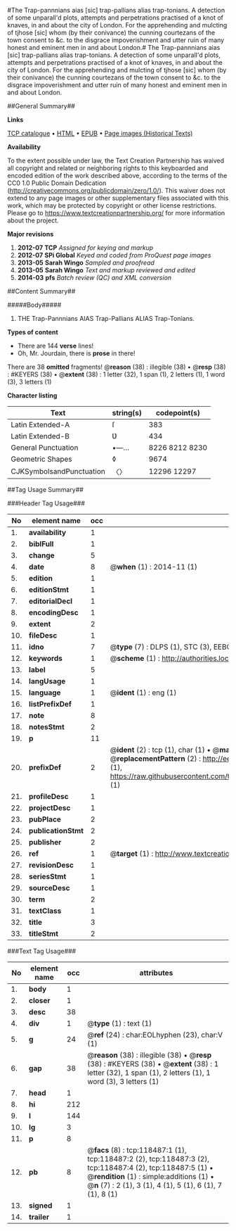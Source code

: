 #The Trap-pannnians aias [sic] trap-pallians alias trap-tonians. A detection of some unparall'd plots, attempts and perpetrations practised of a knot of knaves, in and about the city of London. For the apprehending and mulcting of tjhose [sic] whom (by their conivance) the cunning courtezans of the town consent to &c. to the disgrace impoverishment and utter ruin of many honest and eminent men in and about London.#
The Trap-pannnians aias [sic] trap-pallians alias trap-tonians. A detection of some unparall'd plots, attempts and perpetrations practised of a knot of knaves, in and about the city of London. For the apprehending and mulcting of tjhose [sic] whom (by their conivance) the cunning courtezans of the town consent to &c. to the disgrace impoverishment and utter ruin of many honest and eminent men in and about London.

##General Summary##

**Links**

[TCP catalogue](http://www.ota.ox.ac.uk/tcp/)  • 
[HTML](http://tei.it.ox.ac.uk/tcp/Texts-HTML/free/A86/A86135.html)  • 
[EPUB](http://tei.it.ox.ac.uk/tcp/Texts-EPUB/free/A86/A86135.epub) • 
[Page images (Historical Texts)](https://historicaltexts.jisc.ac.uk/eebo-99866222e)

**Availability**

To the extent possible under law, the Text Creation Partnership has waived all copyright and related or neighboring rights to this keyboarded and encoded edition of the work described above, according to the terms of the CC0 1.0 Public Domain Dedication (http://creativecommons.org/publicdomain/zero/1.0/). This waiver does not extend to any page images or other supplementary files associated with this work, which may be protected by copyright or other license restrictions. Please go to https://www.textcreationpartnership.org/ for more information about the project.

**Major revisions**

1. __2012-07__ __TCP__ *Assigned for keying and markup*
1. __2012-07__ __SPi Global__ *Keyed and coded from ProQuest page images*
1. __2013-05__ __Sarah Wingo__ *Sampled and proofread*
1. __2013-05__ __Sarah Wingo__ *Text and markup reviewed and edited*
1. __2014-03__ __pfs__ *Batch review (QC) and XML conversion*

##Content Summary##

#####Body#####

1. THE Trap-Pannnians AIAS Trap-Pallians ALIAS Trap-Tonians.

**Types of content**

  * There are 144 **verse** lines!
  * Oh, Mr. Jourdain, there is **prose** in there!

There are 38 **omitted** fragments! 
 @__reason__ (38) : illegible (38)  •  @__resp__ (38) : #KEYERS (38)  •  @__extent__ (38) : 1 letter (32), 1 span (1), 2 letters (1), 1 word (3), 3 letters (1)

**Character listing**


|Text|string(s)|codepoint(s)|
|---|---|---|
|Latin Extended-A|ſ|383|
|Latin Extended-B|Ʋ|434|
|General Punctuation|•—…|8226 8212 8230|
|Geometric Shapes|◊|9674|
|CJKSymbolsandPunctuation|〈〉|12296 12297|

##Tag Usage Summary##

###Header Tag Usage###

|No|element name|occ|attributes|
|---|---|---|---|
|1.|__availability__|1||
|2.|__biblFull__|1||
|3.|__change__|5||
|4.|__date__|8| @__when__ (1) : 2014-11 (1)|
|5.|__edition__|1||
|6.|__editionStmt__|1||
|7.|__editorialDecl__|1||
|8.|__encodingDesc__|1||
|9.|__extent__|2||
|10.|__fileDesc__|1||
|11.|__idno__|7| @__type__ (7) : DLPS (1), STC (3), EEBO-CITATION (1), PROQUEST (1), VID (1)|
|12.|__keywords__|1| @__scheme__ (1) : http://authorities.loc.gov/ (1)|
|13.|__label__|5||
|14.|__langUsage__|1||
|15.|__language__|1| @__ident__ (1) : eng (1)|
|16.|__listPrefixDef__|1||
|17.|__note__|8||
|18.|__notesStmt__|2||
|19.|__p__|11||
|20.|__prefixDef__|2| @__ident__ (2) : tcp (1), char (1)  •  @__matchPattern__ (2) : ([0-9\-]+):([0-9IVX]+) (1), (.+) (1)  •  @__replacementPattern__ (2) : http://eebo.chadwyck.com/downloadtiff?vid=$1&page=$2 (1), https://raw.githubusercontent.com/textcreationpartnership/Texts/master/tcpchars.xml#$1 (1)|
|21.|__profileDesc__|1||
|22.|__projectDesc__|1||
|23.|__pubPlace__|2||
|24.|__publicationStmt__|2||
|25.|__publisher__|2||
|26.|__ref__|1| @__target__ (1) : http://www.textcreationpartnership.org/docs/. (1)|
|27.|__revisionDesc__|1||
|28.|__seriesStmt__|1||
|29.|__sourceDesc__|1||
|30.|__term__|2||
|31.|__textClass__|1||
|32.|__title__|3||
|33.|__titleStmt__|2||


###Text Tag Usage###

|No|element name|occ|attributes|
|---|---|---|---|
|1.|__body__|1||
|2.|__closer__|1||
|3.|__desc__|38||
|4.|__div__|1| @__type__ (1) : text (1)|
|5.|__g__|24| @__ref__ (24) : char:EOLhyphen (23), char:V (1)|
|6.|__gap__|38| @__reason__ (38) : illegible (38)  •  @__resp__ (38) : #KEYERS (38)  •  @__extent__ (38) : 1 letter (32), 1 span (1), 2 letters (1), 1 word (3), 3 letters (1)|
|7.|__head__|1||
|8.|__hi__|212||
|9.|__l__|144||
|10.|__lg__|3||
|11.|__p__|8||
|12.|__pb__|8| @__facs__ (8) : tcp:118487:1 (1), tcp:118487:2 (2), tcp:118487:3 (2), tcp:118487:4 (2), tcp:118487:5 (1)  •  @__rendition__ (1) : simple:additions (1)  •  @__n__ (7) : 2 (1), 3 (1), 4 (1), 5 (1), 6 (1), 7 (1), 8 (1)|
|13.|__signed__|1||
|14.|__trailer__|1||
